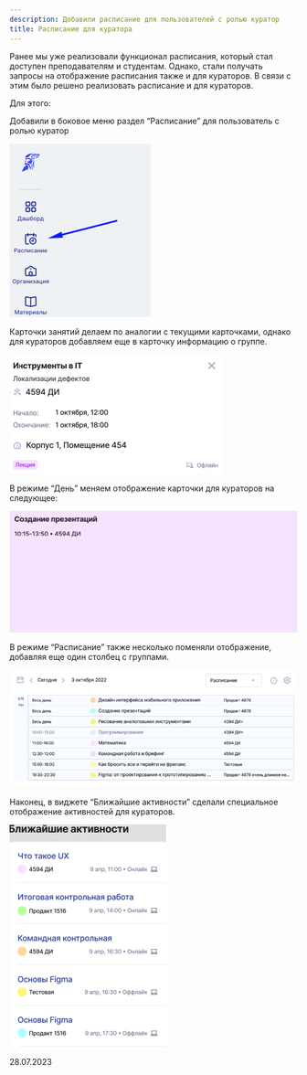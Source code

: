 ```yaml
---
description: Добавили расписание для пользователей с ролью куратор
title: Расписание для куратора
---
```


Ранее мы уже реализовали функционал расписания, который стал доступен преподавателям и студентам. Однако, стали получать запросы на отображение расписания также и для кураторов. В связи с этим было решено реализовать расписание и для кураторов.

Для этого:

Добавили в боковое меню раздел “Расписание” для пользователь с ролью куратор

![](<../../.gitbook/assets/image (130).png>)

Карточки занятий делаем по аналогии с текущими карточками, однако для кураторов добавляем еще в карточку информацию о группе.

![](<../../.gitbook/assets/image (131).png>)

В режиме “День” меняем отображение карточки для кураторов на следующее:

![](<../../.gitbook/assets/image (132).png>)

В режиме “Расписание” также несколько поменяли отображение, добавляя еще один столбец с группами.

![](<../../.gitbook/assets/image (133).png>)

Наконец, в виджете “Ближайшие активности” сделали специальное отображение активностей для кураторов.

![](<../../.gitbook/assets/image (134).png>)

28\.07.2023